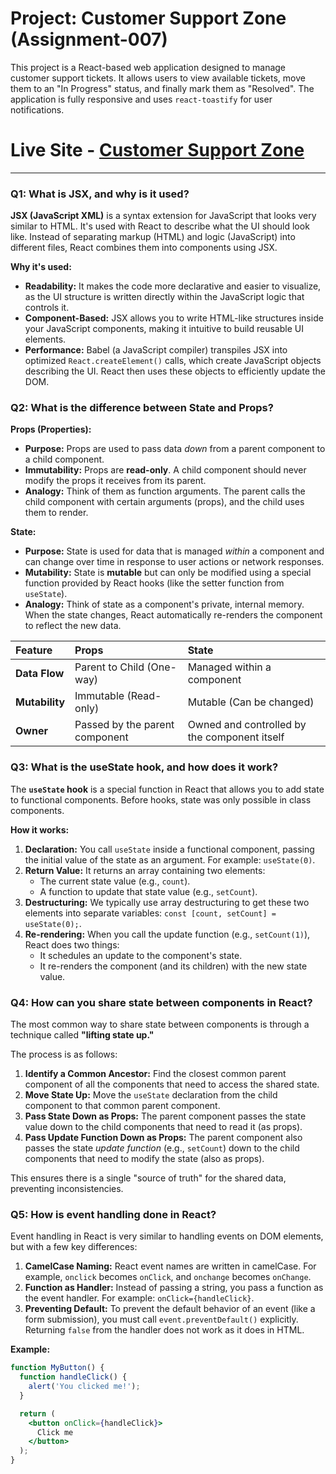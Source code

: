 # Project: Customer Support Zone (Assignment-007)

This project is a React-based web application designed to manage customer support tickets. It allows users to view available tickets, move them to an "In Progress" status, and finally mark them as "Resolved". The application is fully responsive and uses `react-toastify` for user notifications.

# Live Site - [Customer Support Zone](https://customersupportzonee.netlify.app/)

---

### Q1: What is JSX, and why is it used?

**JSX (JavaScript XML)** is a syntax extension for JavaScript that looks very similar to HTML. It's used with React to describe what the UI should look like. Instead of separating markup (HTML) and logic (JavaScript) into different files, React combines them into components using JSX.

**Why it's used:**
- **Readability:** It makes the code more declarative and easier to visualize, as the UI structure is written directly within the JavaScript logic that controls it.
- **Component-Based:** JSX allows you to write HTML-like structures inside your JavaScript components, making it intuitive to build reusable UI elements.
- **Performance:** Babel (a JavaScript compiler) transpiles JSX into optimized `React.createElement()` calls, which create JavaScript objects describing the UI. React then uses these objects to efficiently update the DOM.

### Q2: What is the difference between State and Props?

**Props (Properties):**
- **Purpose:** Props are used to pass data *down* from a parent component to a child component.
- **Immutability:** Props are **read-only**. A child component should never modify the props it receives from its parent.
- **Analogy:** Think of them as function arguments. The parent calls the child component with certain arguments (props), and the child uses them to render.

**State:**
- **Purpose:** State is used for data that is managed *within* a component and can change over time in response to user actions or network responses.
- **Mutability:** State is **mutable** but can only be modified using a special function provided by React hooks (like the setter function from `useState`).
- **Analogy:** Think of state as a component's private, internal memory. When the state changes, React automatically re-renders the component to reflect the new data.

| Feature | Props | State |
| :--- | :--- | :--- |
| **Data Flow** | Parent to Child (One-way) | Managed within a component |
| **Mutability** | Immutable (Read-only) | Mutable (Can be changed) |
| **Owner** | Passed by the parent component | Owned and controlled by the component itself |

### Q3: What is the useState hook, and how does it work?

The **`useState` hook** is a special function in React that allows you to add state to functional components. Before hooks, state was only possible in class components.

**How it works:**
1.  **Declaration:** You call `useState` inside a functional component, passing the initial value of the state as an argument. For example: `useState(0)`.
2.  **Return Value:** It returns an array containing two elements:
    - The current state value (e.g., `count`).
    - A function to update that state value (e.g., `setCount`).
3.  **Destructuring:** We typically use array destructuring to get these two elements into separate variables: `const [count, setCount] = useState(0);`.
4.  **Re-rendering:** When you call the update function (e.g., `setCount(1)`), React does two things:
    - It schedules an update to the component's state.
    - It re-renders the component (and its children) with the new state value.

### Q4: How can you share state between components in React?

The most common way to share state between components is through a technique called **"lifting state up."**

The process is as follows:
1.  **Identify a Common Ancestor:** Find the closest common parent component of all the components that need to access the shared state.
2.  **Move State Up:** Move the `useState` declaration from the child component to that common parent component.
3.  **Pass State Down as Props:** The parent component passes the state value down to the child components that need to read it (as props).
4.  **Pass Update Function Down as Props:** The parent component also passes the state *update function* (e.g., `setCount`) down to the child components that need to modify the state (also as props).

This ensures there is a single "source of truth" for the shared data, preventing inconsistencies.

### Q5: How is event handling done in React?

Event handling in React is very similar to handling events on DOM elements, but with a few key differences:

1.  **CamelCase Naming:** React event names are written in camelCase. For example, `onclick` becomes `onClick`, and `onchange` becomes `onChange`.
2.  **Function as Handler:** Instead of passing a string, you pass a function as the event handler. For example: `onClick={handleClick}`.
3.  **Preventing Default:** To prevent the default behavior of an event (like a form submission), you must call `event.preventDefault()` explicitly. Returning `false` from the handler does not work as it does in HTML.

**Example:**
```jsx
function MyButton() {
  function handleClick() {
    alert('You clicked me!');
  }

  return (
    <button onClick={handleClick}>
      Click me
    </button>
  );
}